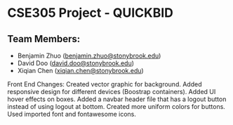 # CSE305 Project - QUICKBID

## Team Members:
- Benjamin Zhuo (benjamin.zhuo@stonybrook.edu)
- David Doo  (david.doo@stonybrook.edu)
- Xiqian Chen (xiqian.chen@stonybrook.edu)

Front End Changes:
Created vector graphic for background.
Added responsive design for different devices (Boostrap containers).
Added UI hover effects on boxes.
Added a navbar header file that has a logout button instead of using logout at bottom.
Created more uniform colors for buttons.
Used imported font and fontawesome icons.
